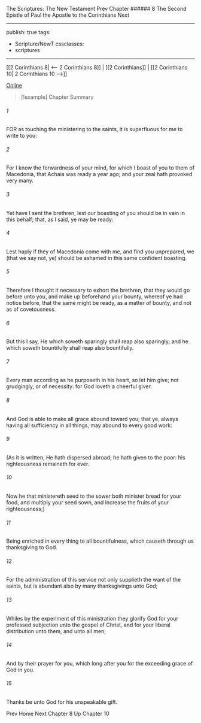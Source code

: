 The Scriptures: The New Testament
Prev
Chapter ###### 8
The Second Epistle of Paul the Apostle to the Corinthians
Next

---
publish: true
tags:
  - Scripture/NewT
cssclasses:
  - scriptures
---
[[2 Corinthians 8| <-- 2 Corinthians 8]] | [[2 Corinthians]] | [[2 Corinthians 10| 2 Corinthians 10 -->]]

[Online](https://churchofjesuschrist.org/study/scriptures/nt/2-cor/9?lang=eng)

>[!example] Chapter Summary
>
###### 1
FOR as touching the ministering to the saints, it is superfluous for me to write to you:
###### 2
For I know the forwardness of your mind, for which I boast of you to them of Macedonia, that Achaia was ready a year ago; and your zeal hath provoked very many.
###### 3
Yet have I sent the brethren, lest our boasting of you should be in vain in this behalf; that, as I said, ye may be ready:
###### 4
Lest haply if they of Macedonia come with me, and find you unprepared, we (that we say not, ye) should be ashamed in this same confident boasting.
###### 5
Therefore I thought it necessary to exhort the brethren, that they would go before unto you, and make up beforehand your bounty, whereof ye had notice before, that the same might be ready, as a matter of bounty, and not as of covetousness.
###### 6
But this I say, He which soweth sparingly shall reap also sparingly; and he which soweth bountifully shall reap also bountifully.
###### 7
Every man according as he purposeth in his heart, so let him give; not grudgingly, or of necessity: for God loveth a cheerful giver.
###### 8
And God is able to make all grace abound toward you; that ye, always having all sufficiency in all things, may abound to every good work:
###### 9
(As it is written, He hath dispersed abroad; he hath given to the poor: his righteousness remaineth for ever.
###### 10
Now he that ministereth seed to the sower both minister bread for your food, and multiply your seed sown, and increase the fruits of your righteousness;)
###### 11
Being enriched in every thing to all bountifulness, which causeth through us thanksgiving to God.
###### 12
For the administration of this service not only supplieth the want of the saints, but is abundant also by many thanksgivings unto God;
###### 13
Whiles by the experiment of this ministration they glorify God for your professed subjection unto the gospel of Christ, and for your liberal distribution unto them, and unto all men;
###### 14
And by their prayer for you, which long after you for the exceeding grace of God in you.
###### 15
Thanks be unto God for his unspeakable gift.

Prev
Home
Next
Chapter 8
Up
Chapter 10




